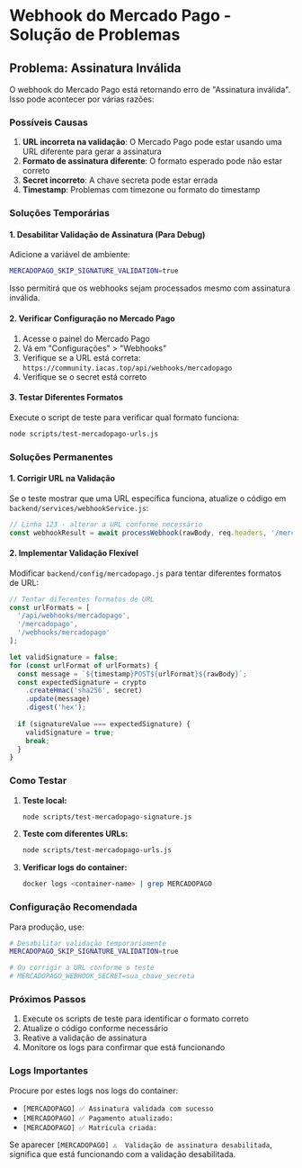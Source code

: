 # Webhook do Mercado Pago - Solução de Problemas

## Problema: Assinatura Inválida

O webhook do Mercado Pago está retornando erro de "Assinatura inválida". Isso pode acontecer por várias razões:

### Possíveis Causas

1. **URL incorreta na validação**: O Mercado Pago pode estar usando uma URL diferente para gerar a assinatura
2. **Formato de assinatura diferente**: O formato esperado pode não estar correto
3. **Secret incorreto**: A chave secreta pode estar errada
4. **Timestamp**: Problemas com timezone ou formato do timestamp

### Soluções Temporárias

#### 1. Desabilitar Validação de Assinatura (Para Debug)

Adicione a variável de ambiente:

```bash
MERCADOPAGO_SKIP_SIGNATURE_VALIDATION=true
```

Isso permitirá que os webhooks sejam processados mesmo com assinatura inválida.

#### 2. Verificar Configuração no Mercado Pago

1. Acesse o painel do Mercado Pago
2. Vá em "Configurações" > "Webhooks"
3. Verifique se a URL está correta: `https://community.iacas.top/api/webhooks/mercadopago`
4. Verifique se o secret está correto

#### 3. Testar Diferentes Formatos

Execute o script de teste para verificar qual formato funciona:

```bash
node scripts/test-mercadopago-urls.js
```

### Soluções Permanentes

#### 1. Corrigir URL na Validação

Se o teste mostrar que uma URL específica funciona, atualize o código em `backend/services/webhookService.js`:

```javascript
// Linha 123 - alterar a URL conforme necessário
const webhookResult = await processWebhook(rawBody, req.headers, '/mercadopago');
```

#### 2. Implementar Validação Flexível

Modificar `backend/config/mercadopago.js` para tentar diferentes formatos de URL:

```javascript
// Tentar diferentes formatos de URL
const urlFormats = [
  '/api/webhooks/mercadopago',
  '/mercadopago',
  '/webhooks/mercadopago'
];

let validSignature = false;
for (const urlFormat of urlFormats) {
  const message = `${timestamp}POST${urlFormat}${rawBody}`;
  const expectedSignature = crypto
    .createHmac('sha256', secret)
    .update(message)
    .digest('hex');
  
  if (signatureValue === expectedSignature) {
    validSignature = true;
    break;
  }
}
```

### Como Testar

1. **Teste local:**
   ```bash
   node scripts/test-mercadopago-signature.js
   ```

2. **Teste com diferentes URLs:**
   ```bash
   node scripts/test-mercadopago-urls.js
   ```

3. **Verificar logs do container:**
   ```bash
   docker logs <container-name> | grep MERCADOPAGO
   ```

### Configuração Recomendada

Para produção, use:

```bash
# Desabilitar validação temporariamente
MERCADOPAGO_SKIP_SIGNATURE_VALIDATION=true

# Ou corrigir a URL conforme o teste
# MERCADOPAGO_WEBHOOK_SECRET=sua_chave_secreta
```

### Próximos Passos

1. Execute os scripts de teste para identificar o formato correto
2. Atualize o código conforme necessário
3. Reative a validação de assinatura
4. Monitore os logs para confirmar que está funcionando

### Logs Importantes

Procure por estes logs nos logs do container:

- `[MERCADOPAGO] ✅ Assinatura validada com sucesso`
- `[MERCADOPAGO] ✅ Pagamento atualizado:`
- `[MERCADOPAGO] ✅ Matrícula criada:`

Se aparecer `[MERCADOPAGO] ⚠️  Validação de assinatura desabilitada`, significa que está funcionando com a validação desabilitada. 